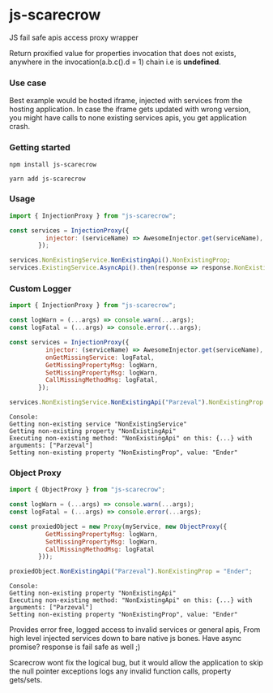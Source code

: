 # js-scarecrow
JS fail safe apis access proxy wrapper

Return proxified value for properties invocation that does not exists,
anywhere in the invocation(a.b.c().d = 1) chain i.e is **undefined**.

### Use case
Best example would be hosted iframe,
injected with services from the hosting application.
In case the iframe gets updated with wrong version,
you might have calls to none existing services apis,
you get application crash.

### Getting started
```console
npm install js-scarecrow

yarn add js-scarecrow
```

### Usage
```javascript
import { InjectionProxy } from "js-scarecrow";

const services = InjectionProxy({
          injector: (serviceName) => AwesomeInjector.get(serviceName),
        });

services.NonExistingService.NonExistingApi().NonExistingProp;
services.ExistingService.AsyncApi().then(response => response.NonExistingPropA.NonExistingPropB);
```

### Custom Logger
```javascript
import { InjectionProxy } from "js-scarecrow";

const logWarn = (...args) => console.warn(...args);
const logFatal = (...args) => console.error(...args);

const services = InjectionProxy({
          injector: (serviceName) => AwesomeInjector.get(serviceName),
          onGetMissingService: logFatal,
          GetMissingPropertyMsg: logWarn,
          SetMissingPropertyMsg: logWarn,
          CallMissingMethodMsg: logFatal,
        });

services.NonExistingService.NonExistingApi("Parzeval").NonExistingProp = "Ender";
```
```console
Console:
Getting non-existing service "NonExistingService"
Getting non-existing property "NonExistingApi"
Executing non-existing method: "NonExistingApi" on this: {...} with arguments: ["Parzeval"]
Setting non-existing property "NonExistingProp", value: "Ender"
```
### Object Proxy
```javascript
import { ObjectProxy } from "js-scarecrow";

const logWarn = (...args) => console.warn(...args);
const logFatal = (...args) => console.error(...args);

const proxiedObject = new Proxy(myService, new ObjectProxy({
          GetMissingPropertyMsg: logWarn,
          SetMissingPropertyMsg: logWarn,
          CallMissingMethodMsg: logFatal
        }));

proxiedObject.NonExistingApi("Parzeval").NonExistingProp = "Ender";
```
```console
Console:
Getting non-existing property "NonExistingApi"
Executing non-existing method: "NonExistingApi" on this: {...} with arguments: ["Parzeval"]
Setting non-existing property "NonExistingProp", value: "Ender"
```

Provides error free, logged access to invalid services or general apis,
From high level injected services down to bare native js bones.
Have async promise? response is fail safe as well ;)

Scarecrow wont fix the logical bug,
but it would allow the application to skip the null pointer exceptions
logs any invalid function calls, property gets/sets.
